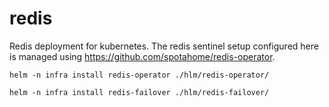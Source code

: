 # redis

Redis deployment for kubernetes. The redis sentinel setup configured here is
managed using https://github.com/spotahome/redis-operator.

```
helm -n infra install redis-operator ./hlm/redis-operator/
```

```
helm -n infra install redis-failover ./hlm/redis-failover/
```
